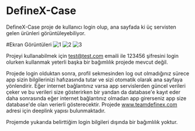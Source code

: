 # DefineX-Case
DefineX-Case proje de kullanıcı login olup, ana sayfada ki üç servisten gelen ürünleri görüntüleyebiliyor.

#Ekran Görüntüleri
![1](https://github.com/yusufayd1n/DefineX-Case/assets/78793991/059ef565-84de-437a-a16a-d043141110f7)
![2](https://github.com/yusufayd1n/DefineX-Case/assets/78793991/85e7c889-12fb-4924-8cc9-15cfb31d28a6)
![3](https://github.com/yusufayd1n/DefineX-Case/assets/78793991/7c0bfdd5-c9be-4c37-b39b-0ed11e7da340)


Projeyi kullanabilmek için test@test.com emaili ile 123456 şifresini login olurken kullanmak yeterli başka bir bağımlılık projede mevcut değil.

Projede login olduktan sonra, profil sekmesinden log out olmadığınız sürece app sizin bilgilerinizi hafızasında tutar ve sizi otomatik olarak ana sayfaya yönlendirir.
Eğer internet bağlantınız varsa app servislerden güncel verileri çeker ve bu verileri size gösterirken bir yandan da database'e kayıt eder daha sonrasında eğer internet bağlantınız olmadan app girerseniz app size database'de olan verierli gösterecektir. Projede www.teamdefinex.com adresi için deeplink yapısı bulunmaktadır.

Projemde yukarıda belirttiğim login bilgileri dışında bir bağımlılık yoktur.

